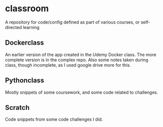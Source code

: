 # classroom
A repository for code/config defined as part of various courses, or self-directed learning

## Dockerclass 
An earlier version of the app created in the Udemy Docker class.  The more complete version is in the complex repo.
Also some notes taken during class, though incomplete, as I used google drive more for this.

## Pythonclass
Mostly snippets of some coursework, and some code related to challenges.

## Scratch
Code snippets from some code challenges I did.
